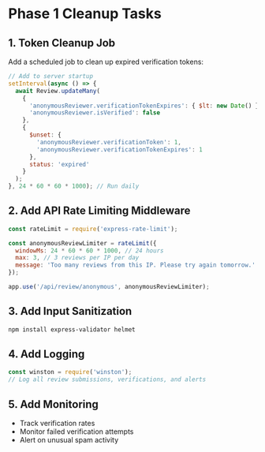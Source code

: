 # Phase 1 Cleanup Tasks

## 1. Token Cleanup Job
Add a scheduled job to clean up expired verification tokens:

```javascript
// Add to server startup
setInterval(async () => {
  await Review.updateMany(
    { 
      'anonymousReviewer.verificationTokenExpires': { $lt: new Date() },
      'anonymousReviewer.isVerified': false
    },
    { 
      $unset: { 
        'anonymousReviewer.verificationToken': 1,
        'anonymousReviewer.verificationTokenExpires': 1 
      },
      status: 'expired'
    }
  );
}, 24 * 60 * 60 * 1000); // Run daily
```

## 2. Add API Rate Limiting Middleware
```javascript
const rateLimit = require('express-rate-limit');

const anonymousReviewLimiter = rateLimit({
  windowMs: 24 * 60 * 60 * 1000, // 24 hours
  max: 3, // 3 reviews per IP per day
  message: 'Too many reviews from this IP. Please try again tomorrow.'
});

app.use('/api/review/anonymous', anonymousReviewLimiter);
```

## 3. Add Input Sanitization
```bash
npm install express-validator helmet
```

## 4. Add Logging
```javascript
const winston = require('winston');
// Log all review submissions, verifications, and alerts
```

## 5. Add Monitoring
- Track verification rates
- Monitor failed verification attempts  
- Alert on unusual spam activity